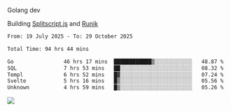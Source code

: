Golang dev

Building [Splitscript.js](https://splitscript.js.org) and [Runik](https://runik.dev)

<!--START_SECTION:waka-->

```txt
From: 19 July 2025 - To: 29 October 2025

Total Time: 94 hrs 44 mins

Go                46 hrs 17 mins  ████████████▒░░░░░░░░░░░░   48.87 %
SQL               7 hrs 53 mins   ██░░░░░░░░░░░░░░░░░░░░░░░   08.32 %
Templ             6 hrs 52 mins   █▓░░░░░░░░░░░░░░░░░░░░░░░   07.24 %
Svelte            5 hrs 16 mins   █▒░░░░░░░░░░░░░░░░░░░░░░░   05.56 %
Unknown           4 hrs 59 mins   █▒░░░░░░░░░░░░░░░░░░░░░░░   05.26 %
```

<!--END_SECTION:waka-->
![](https://github-readme-stats.vercel.app/api/top-langs/?username=ultravioletasdf&langs_count=8&theme=dracula&layout=compact&hide_border=true)
